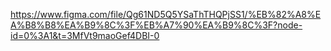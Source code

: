 https://www.figma.com/file/Qg61ND5Q5YSaThTHQPjSS1/%EB%82%A8%EA%B8%B8%EA%B9%8C%3F%EB%A7%90%EA%B9%8C%3F?node-id=0%3A1&t=3MfVt9maoGef4DBI-0